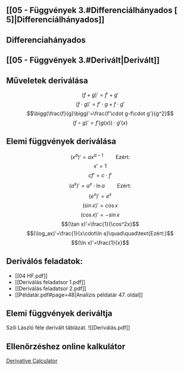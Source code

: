 ## [[05 - Függvények 3.#Differenciálhányados [ 5\]|Differenciálhányados]]
## Differenciahányados
## [[05 - Függvények 3.#Derivált|Derivált]]
## Műveletek deriválása
$$(f+g)'=f'+g'$$
$$(f\cdot g)'=f'\cdot g+f\cdot g'$$
$$\bigg(\frac{f}{g}\bigg)'=\frac{f'\cdot g-f\cdot g'}{g^2}$$
$$(f\circ g)'=f'\big(g(x)\big)\cdot g'(x)$$
## Elemi függvények deriválása
$$(x^a)'=ax^{a-1}\quad\quad\text{Ezért:}$$
$$x'=1$$
$$cf'=c\cdot f'$$
$$(a^x)'=a^x\cdot\ln a\quad\quad\text{Ezért:}$$
$$(e^x)'=e^x$$
$$(\sin x)'=\cos x$$
$$(\cos x)'=-\sin x$$
$$(\tan x)'=\frac{1}{\cos^2x}$$$$(\log_ax)'=\frac{1}{x\cdot\ln a}\quad\quad\text{Ezért:}$$
$$(\ln x)'=\frac{1}{x}$$
## Deriválós feladatok:
- [[04 HF.pdf]]
- [[Deriválás feladatsor 1.pdf]]
- [[Deriválás feladatsor 2.pdf]]
- [[Példatár.pdf#page=48|Analízis példatár 47. oldal]]
## Elemi függvények deriváltja
Szili László féle derivált táblázat.
![[Deriválás.pdf]]
## Ellenőrzéshez online kalkulátor
[Derivative Calculator](https://www.derivative-calculator.net)